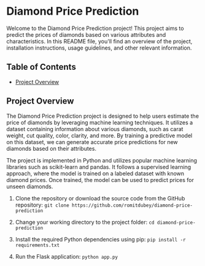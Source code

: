# Diamond Price Prediction

Welcome to the Diamond Price Prediction project! This project aims to predict the prices of diamonds based on various attributes and characteristics. In this README file, you'll find an overview of the project, installation instructions, usage guidelines, and other relevant information.

## Table of Contents
- [Project Overview](#project-overview)

## Project Overview

The Diamond Price Prediction project is designed to help users estimate the price of diamonds by leveraging machine learning techniques. It utilizes a dataset containing information about various diamonds, such as carat weight, cut quality, color, clarity, and more. By training a predictive model on this dataset, we can generate accurate price predictions for new diamonds based on their attributes.

The project is implemented in Python and utilizes popular machine learning libraries such as scikit-learn and pandas. It follows a supervised learning approach, where the model is trained on a labeled dataset with known diamond prices. Once trained, the model can be used to predict prices for unseen diamonds.

1. Clone the repository or download the source code from the GitHub repository:
   `git clone https://github.com/romitdubey/diamond-price-prediction`

2. Change your working directory to the project folder:
   `cd diamond-price-prediction`
3. Install the required Python dependencies using pip:
   `pip install -r requirements.txt`
4. Run the Flask application:
   `python app.py`
